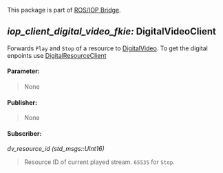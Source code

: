 This package is part of [ROS/IOP Bridge](https://github.com/fkie/iop_core/blob/master/README.md).


## _iop_client_digital_video_fkie:_ DigitalVideoClient

Forwards ```Play``` and ```Stop``` of a resource to [DigitalVideo](https://github.com/fkie/iop_jaus_sensing/blob/master/iop_digital_video_fkie/README.md). To get the digital enpoints use [DigitalResourceClient](https://github.com/fkie/iop_platform/blob/master/iop_client_digital_resource_fkie/README.md)

#### Parameter:

> None

#### Publisher:

> None

#### Subscriber:

_dv_resource_id (std_msgs::UInt16)_

> Resource ID of current played stream. ```65535``` for ```Stop```.